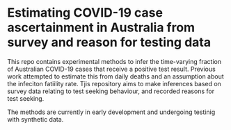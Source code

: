 
<!-- README.md is generated from README.Rmd. Please edit that file -->

# Estimating COVID-19 case ascertainment in Australia from survey and reason for testing data

<!-- badges: start -->
<!-- badges: end -->

This repo contains experimental methods to infer the time-varying
fraction of Australian COVID-19 cases that receive a positive test
result. Previous work attempted to estimate this from daily deaths and
an assumption about the infeciton fatiility rate. Tjis repository aims
to make inferences based on survey data relating to test seeking
behaviour, and recorded reasons for test seeking.

The methods are currently in early development and undergoing testinig
with synthetic data.
